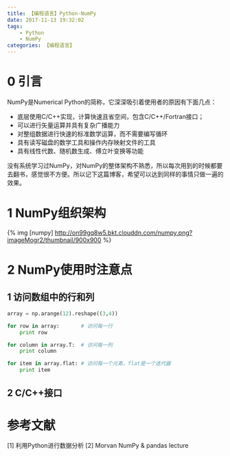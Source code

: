 ```yaml
---
title: 【编程语言】Python-NumPy
date: 2017-11-13 19:32:02
tags:
    - Python
    - NumPy
categories: 【编程语言】
---
```


# 0 引言
NumPy是Numerical Python的简称，它深深吸引着使用者的原因有下面几点：
* 底层使用C/C++实现，计算快速且省空间，包含C/C++/Fortran接口；
* 可以进行矢量运算并具有复杂广播能力
* 对整组数据进行快速的标准数学运算，而不需要编写循环
* 具有读写磁盘的数学工具和操作内存映射文件的工具
* 具有线性代数、随机数生成、傅立叶变换等功能
<!--more-->

没有系统学习过NumPy，对NumPy的整体架构不熟悉，所以每次用到的时候都要去翻书，感觉很不方便。所以记下这篇博客，希望可以达到同样的事情只做一遍的效果。

# 1 NumPy组织架构
{% img [numpy] http://on99gq8w5.bkt.clouddn.com/numpy.png?imageMogr2/thumbnail/900x900 %}

# 2 NumPy使用时注意点

## 1 访问数组中的行和列
```Python
array = np.arange(12).reshape((3,4))

for row in array:       # 访问每一行
    print row

for column in array.T:  # 访问每一列
    print column

for item in array.flat: # 访问每一个元素，flat是一个迭代器
    print item
```
## 2 C/C++接口


# 参考文献
[1] 利用Python进行数据分析
[2] Morvan NumPy & pandas lecture